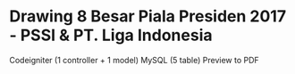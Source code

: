 # Drawing 8 Besar Piala Presiden 2017 - PSSI & PT. Liga Indonesia

Codeigniter (1 controller + 1 model)
MySQL (5 table)
Preview to PDF